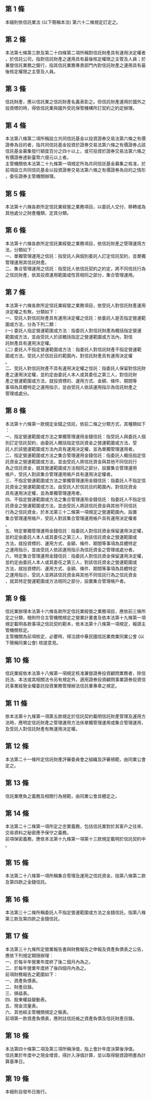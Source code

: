 第 1 條
-------
本細則依信託業法 (以下簡稱本法) 第六十二條規定訂定之。

第 2 條
-------
本法第七條第三款及第二十四條第二項所稱對信託財產具有運用決定權者  
，於信託公司，指對信託財產之運用具有最後核定權限之主管及人員；於  
兼營信託業務之銀行，指其信託業務專責部門內對信託財產之運用具有最  
後核定權限之主管及人員。

第 3 條
-------
信託財產，應以信託業之信託財產名義表彰之。但信託財產運用於國外之  
投資標的時，得依信託業與國外受託保管機構所訂契約之約定辦理。

第 4 條
-------
本法第八條第二項所稱設立共同信託基金以投資證券交易法第六條之有價  
證券為目的者，指共同信託基金投資於證券交易法第六條之有價證券占該  
信託基金募集發行額度百分之四十以上，或可投資於證券交易法第六條之  
有價證券達新臺幣六億元以上者。  
主管機關依本法第二十九條第一項規定所為共同信託基金募集之核准，於  
前項設立共同信託基金以投資證券交易法第六條之有價證券為目的之情形  
，委任證券主管機關辦理。

第 5 條
-------
本法第十六條各款所定信託業經營之業務項目，以委託人交付、移轉或為  
其他處分之財產種類，定其分類。

第 6 條
-------
本法第十六條各款所定信託業經營之業務項目，依信託財產之管理運用方  
法，分類如下：  
一、單獨管理運用之信託：指受託人與個別委託人訂定信託契約，並單獨  
    管理運用其信託財產。  
二、集合管理運用之信託：指受託人依信託契約之約定，將不同信託行為  
    之信託財產，依其投資運用範圍或性質相同之部分，集合管理運用。

第 7 條
-------
本法第十六條各款所定信託業經營之業務項目，依受託人對信託財產運用  
決定權之有無，分類如下：  
一、受託人對信託財產具有運用決定權之信託：依委託人是否指定營運範  
    圍或方法，分為下列二類：  
 (一) 委託人指定營運範圍或方法：指委託人對信託財產為概括指定營運  
      範圍或方法，並由受託人於該概括指定之營運範圍或方法內，對信  
      託財產具有運用決定權。  
 (二) 委託人不指定營運範圍或方法：指委託人對信託財產不指定營運範  
      圍或方法，受託人於信託目的範圍內，對信託財產具有運用決定權  
      。  
二、受託人對信託財產不具有運用決定權之信託：指委託人保留對信託財  
    產之運用決定權，並約定由委託人本人或其委任之第三人，對信託財  
    產之營運範圍或方法，就投資標的、運用方式、金額、條件、期間等  
    事項為具體特定之運用指示，並由受託人依該運用指示為信託財產之  
    管理或處分。

第 8 條
-------
本法第十六條第一款規定金錢之信託，依前二條之分類方式，其種類如下  
：  
一、指定營運範圍或方法之單獨管理運用金錢信託：指受託人與委託人個  
    別訂定信託契約，由委託人概括指定信託資金之營運範圍或方法，受  
    託人於該營運範圍或方法內具有運用決定權，並為單獨管理運用者。  
二、指定營運範圍或方法之集合管理運用金錢信託：指委託人概括指定信  
    託資金之營運範圍或方法，並由受託人將信託資金與其他不同信託行  
    為之信託資金，就其營運範圍或方法相同之部分，設置集合管理運用  
    帳戶，受託人對該集合管理運用帳戶具有運用決定權者。  
三、不指定營運範圍或方法之單獨管理運用金錢信託：指委託人不指定信  
    託資金之營運範圍或方法，由受託人於信託目的範圍內，對信託資金  
    具有運用決定權，並為單獨管理運用者。  
四、不指定營運範圍或方法之集合管理運用金錢信託：指委託人不指定信  
    託資金之營運範圍或方法，並由受託人將該信託資金與其他不同信託  
    行為之信託資金，於本法第三十二條第一項規定之營運範圍內，設置  
    集合管理運用帳戶，受託人對該集合管理運用帳戶具有運用決定權者  
    。  
五、特定單獨管理運用金錢信託：指委託人對信託資金保留運用決定權，  
    並約定由委託人本人或其委任之第三人，對該信託資金之營運範圍或  
    方法，就投資標的、運用方式、金額、條件、期間等事項為具體特定  
    之運用指示，並由受託人依該運用指示為信託資金之管理或處分者。  
六、特定集合管理運用金錢信託：指委託人對信託資金保留運用決定權，  
    並約定由委託人本人或其委任之第三人，對該信託資金之營運範圍或  
    方法，就投資標的、運用方式、金額、條件、期間等事項為具體特定  
    之運用指示，受託人並將該信託資金與其他不同信託行為之信託資金  
    ，就其特定營運範圍或方法相同之部分，設置集合管理帳戶者。

第 9 條
-------
信託業辦理本法第十六條各款所定信託業經營之業務項目，應依前三條所  
定之分類，檢附符合主管機關規定之營業計畫書及依本法第十九條第一項  
規定載明各款事項之信託契約範本，依本法第十八條第一項規定，報請主  
管機關核定。  
主管機關為前項核定，必要時，得洽請中華民國信託業商業同業公會 (以  
下簡稱同業公會) 核提意見。

第 10 條
--------
信託業經依本法第十八條第一項規定核准兼營證券投資顧問業務者，除信  
託法、本法或其相關法令另有規定外，適用證券投資顧問事業證券投資信  
託事業經營全權委託投資業務管理辦法信託業專章之規定。

第 11 條
--------
依本法第十九條第一項第五款規定於信託契約載明信託財產管理及運用方  
法時，應明定信託財產之管理運用方法係單獨管理運用或集合管理運用，  
及受託人對信託財產有無運用決定權。

第 12 條
--------
本法第二十一條所定信託財產評審委員會之組織及評審規範，由同業公會  
定之。

第 13 條
--------
信託業應負之義務及相關行為規範，由同業公會具體定之。

第 14 條
--------
本法第二十二條第一項所定之忠實義務，包括信託業對於其客戶之往來、  
交易資料之秘密應予保守之義務。  
前項保密義務，應依本法第十九條第一項第十三款規定載明於信託契約中  
。

第 15 條
--------
本法第二十八條第一項所稱集合管理及運用之信託資金，指第八條第二款  
及第四款之金錢信託。

第 16 條
--------
本法第三十二條所稱委託人不指定營運範圍或方法之金錢信託，指第八條  
第三款及第四款之金錢信託。

第 17 條
--------
本法第三十九條所定營業報告書與財務報告之申報及資產負債表之公告，  
應依下列規定期限辦理：  
一、於每半年營業年度終了後二個月內為之。  
二、於每年營業年度終了後四個月內為之。  
前項財務報告之範圍如下：  
一、資產負債表。  
二、財產目錄。  
三、損益表。  
四、股東權益變動表。  
五、現金流量表。  
六、其他經主管機關規定之報表。  
前項第一款資產負債表，應附註信託帳之資產負債及信託財產目錄。

第 18 條
--------
本法第四十條第二項及第三項所稱淨值，指上會計年度決算後淨值。  
信託業於年度中之現金增資，得計入淨值計算，並以取得驗資證明書為計  
算基準日。

第 19 條
--------
本細則自發布日施行。

